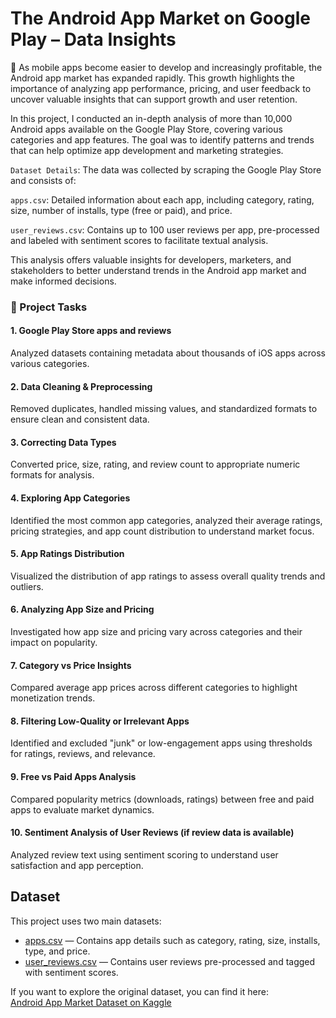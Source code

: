 # The Android App Market on Google Play – Data Insights
📱 As mobile apps become easier to develop and increasingly profitable, the Android app market has expanded rapidly. This growth highlights the importance of analyzing app performance, pricing, and user feedback to uncover valuable insights that can support growth and user retention.

In this project, I conducted an in-depth analysis of more than 10,000 Android apps available on the Google Play Store, covering various categories and app features. The goal was to identify patterns and trends that can help optimize app development and marketing strategies.

`Dataset Details`:
The data was collected by scraping the Google Play Store and consists of:

`apps.csv`: Detailed information about each app, including category, rating, size, number of installs, type (free or paid), and price.

`user_reviews.csv`: Contains up to 100 user reviews per app, pre-processed and labeled with sentiment scores to facilitate textual analysis.

This analysis offers valuable insights for developers, marketers, and stakeholders to better understand trends in the Android app market and make informed decisions.

### 🔧 Project Tasks
#### 1. Google Play Store apps and reviews
Analyzed datasets containing metadata about thousands of iOS apps across various categories.

#### 2. Data Cleaning & Preprocessing
Removed duplicates, handled missing values, and standardized formats to ensure clean and consistent data.

#### 3. Correcting Data Types
Converted price, size, rating, and review count to appropriate numeric formats for analysis.

#### 4. Exploring App Categories
Identified the most common app categories, analyzed their average ratings, pricing strategies, and app count distribution to understand market focus.

#### 5. App Ratings Distribution
Visualized the distribution of app ratings to assess overall quality trends and outliers.

#### 6. Analyzing App Size and Pricing
Investigated how app size and pricing vary across categories and their impact on popularity.

#### 7. Category vs Price Insights
Compared average app prices across different categories to highlight monetization trends.

#### 8. Filtering Low-Quality or Irrelevant Apps
Identified and excluded "junk" or low-engagement apps using thresholds for ratings, reviews, and relevance.

#### 9. Free vs Paid Apps Analysis
Compared popularity metrics (downloads, ratings) between free and paid apps to evaluate market dynamics.

#### 10. Sentiment Analysis of User Reviews (if review data is available)
Analyzed review text using sentiment scoring to understand user satisfaction and app perception.


## Dataset

This project uses two main datasets:

- [apps.csv](data/apps.csv) — Contains app details such as category, rating, size, installs, type, and price.
- [user_reviews.csv](data/user_reviews.csv) — Contains user reviews pre-processed and tagged with sentiment scores.

If you want to explore the original dataset, you can find it here:  
[Android App Market Dataset on Kaggle](https://www.kaggle.com/datasets/utshabkumarghosh/android-app-market-on-google-play)


